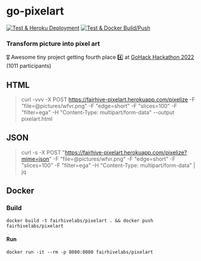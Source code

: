 # go-pixelart
[![Test & Heroku Deployment](https://github.com/fairhive-labs/go-pixelart/actions/workflows/test_heroku_deploy.yml/badge.svg)](https://github.com/fairhive-labs/go-pixelart/actions/workflows/test_heroku_deploy.yml)
[![Test & Docker Build/Push](https://github.com/fairhive-labs/go-pixelart/actions/workflows/test_docker_build_push.yml/badge.svg)](https://github.com/fairhive-labs/go-pixelart/actions/workflows/test_docker_build_push.yml)

### Transform picture into pixel art

:medal_military: Awesome tiny project getting fourth place :four: at [GoHack Hackathon 2022](https://twitter.com/golang/status/1545116451429818368?s=20&t=cohum9Kbf0n_kyHa8CiwWw) (1011 participants)

## HTML
> curl -vvv -X POST https://fairhive-pixelart.herokuapp.com/pixelize -F "file=@pictures/wfvr.png"  -F "edge=short" -F "slices=100" -F "filter=ega" -H "Content-Type: multipart/form-data" --output pixelart.html

## JSON
> curl -s -X POST "https://fairhive-pixelart.herokuapp.com/pixelize?mime=json" -F "file=@pictures/wfvr.png"  -F "edge=short" -F "slices=100" -F "filter=ega" -H "Content-Type: multipart/form-data" | jq

## Docker 

### Build
`docker build -t fairhivelabs/pixelart . && docker push fairhivelabs/pixelart`

#### Run
`docker run -it --rm -p 8080:8080 fairhivelabs/pixelart`

